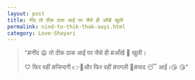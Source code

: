 ```yaml
---
layout: post
title: ‎नींद‬ तो ठीक ठाक आईं पर जैसे ही ‪‎आँखें‬ खुली
permalink: nind-to-thik-thak-aayi.html
category: Love-Shayari
---
```

> "‪#‎नींद‬ 😩 तो ठीक ठाक आईं पर जैसे ही ‪#‎आँखें‬ 👀 खुली। 
> 
> ♡ फिर वहीं ‪#‎जिन्दगी‬ 👉👫और फिर वहीं ‪#‎पगली‬ 👧‪#‎याद‬ 😴 आईं।😘 😘"